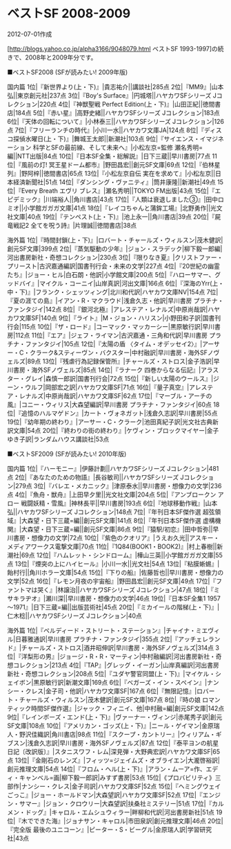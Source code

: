 # ベストSF 2008-2009

2012-07-01作成

[http://blogs.yahoo.co.jp/alpha3166/9048079.html ベストSF 1993-1997]の続きで、2008年と2009年分です。

■ベストSF2008 (SFが読みたい! 2009年版)

国内篇
1位|『新世界より(上・下)』|貴志祐介||講談社|285点
2位|『MM9』|山本弘||東京創元社|237点
3位|『Boy's Surface』|円城塔||ハヤカワSFシリーズ Jコレクション|220点
4位|『神獣聖戦 Perfect Edition(上・下)』|山田正紀||徳間書店|184点
5位|『赤い星』|高野史緒||ハヤカワSFシリーズ Jコレクション|183点
6位|『天体の回転について』|小林泰三||ハヤカワSFシリーズ Jコレクション|126点
7位|『フリーランチの時代』|小川一水||ハヤカワ文庫JA|124点
8位|『ディスコ探偵水曜日(上・下)』|舞城王太郎||新潮社|103点
9位|『サイエンス・イマジネーション 科学とSFの最前線、そして未来へ』|小松左京=監修 瀬名秀明=編||NTT出版|84点
10位|『日本SF全集・総解説』|日下三蔵||早川書房|77点
11位|『風前の灯! 冥王星ドーム都市』|野田昌宏||創元SF文庫|69点
12位|『伯林星列』|野阿梓||徳間書店|65点
13位|『小松左京自伝 実在を求めて』|小松左京||日本経済新聞社|51点
14位|『ダンシング・ヴァニティ』|筒井康隆||新潮社|49点
15位|『Every Breath エヴリ ブレス』|瀬名秀明||TOKYO FM出版|43点
15位|『エピデミック』|川端裕人||角川書店|43点
17位|『人類は衰退しました③』|田中ロミオ||小学館ガガガ文庫|41点
18位|『レイコちゃんと蒲鉾工場』|北野勇作||光文社文庫|40点
19位|『テンペスト(上・下)』|池上永一||角川書店|39点
20位|『屍竜戦記2 全てを呪う詩』|片理誠||徳間書店|38点

海外篇
1位|『時間封鎖(上・下)』|ロバート・チャールズ・ウィルスン|茂木健訳|創元SF文庫|399点
2位|『蒸気駆動の少年』|ジョン・スラデック|柳下毅一郎編|河出書房新社・奇想コレクション|230点
3位|『限りなき夏』|クリストファー・プリースト|古沢嘉通編訳|国書刊行会・未来の文学|227点
4位|『20世紀の幽霊たち』|ジョー・ヒル|白石朗・他訳|小学館文庫|200点
5位|『ハローサマー、グッドバイ』|マイクル・コーニイ|山岸真訳|河出文庫|166点
6位|『深海のYrr(上・中・下)』|フランク・シェッツィング|北川和代訳|ハヤカワ文庫NV|154点
7位|『夏の涯ての島』|イアン・R・マクラウド|浅倉久志・他訳|早川書房 プラチナ・ファンタジイ|142点
8位|『銀河北極』|アレステア・レナルズ|中原尚哉訳|ハヤカワ文庫SF|140点
9位|『ライト』|M・ジョン・ハリスン|小野田和子訳|国書刊行会|115点
10位|『ザ・ロード』|コーマック・マッカーシー|黒原敏行訳|早川書房|112点
11位|『エア』|ジェフ・ライマン|古沢嘉通・三角和代訳|早川書房 プラチナ・ファンタジイ|105点
12位|『太陽の盾 〈タイム・オデッセイ2〉』|アーサー・C・クラーク&スティーヴン・バクスター|中村融訳|早川書房・海外SFノヴェルズ|89点
13位|『残虐行為記録保管所』|チャールズ・ストロス|金子浩訳|早川書房・海外SFノヴェルズ|85点
14位|『ラナーク 四巻からなる伝記』|アラスター・グレイ|森慎一郎訳|国書刊行会|72点
15位|『新しい太陽のウールス』|ジーン・ウルフ|岡部宏之訳|ハヤカワ文庫SF|71点
16位|『量子真空』|アレステア・レナルズ|中原尚哉訳|ハヤカワ文庫SF|62点
17位|『マーブル・アーチの風』|コニー・ウィリス|大森望編訳|早川書房 プラチナ・ファンタジイ|60点
18位|『追憶のハルマゲドン』|カート・ヴォネガット|浅倉久志訳|早川書房|55点
19位|『幼年期の終わり』|アーサー・C・クラーク|池田真紀子訳|光文社古典新訳文庫|54点
20位|『終わりの街の終わり』|ケヴィン・ブロックマイヤー|金子ゆき子訳|ランダムハウス講談社|53点

■ベストSF2009 (SFが読みたい! 2010年版)

国内篇
1位|『ハーモニー』|伊藤計劃||ハヤカワSFシリーズ Jコレクション|481点
2位|『あなたのための物語』|長谷敏司||ハヤカワSFシリーズ Jコレクション|279点
3位|『バレエ・メカニック』|津原泰水||早川書房・想像力の文学|236点
4位|『魚舟・獣舟』|上田早夕里||光文社文庫|204点
5位|『アンブロークン アロー 戦闘妖精・雪風』|神林長平||早川書房|193点
6位|『地球移動作戦』|山本弘||ハヤカワSFシリーズ Jコレクション|148点
7位|『年刊日本SF傑作選 超弦領域』|大森望・日下三蔵=編||創元SF文庫|141点
8位|『年刊日本SF傑作選 虚構機関』|大森望・日下三蔵=編||創元SF文庫|86点
9位|『猿駅/初恋』|田中哲弥||早川書房・想像力の文学|72点
10位|『紫色のクオリア』|うえお久光||アスキー・メディアワークス電撃文庫|70点
11位|『1Q84(BOOK1・BOOK2)』|村上春樹||新潮社|69点
12位|『ハムレット・シンドローム』|樺山三英||小学館ガガガ文庫|55点
13位|『煙突の上にハイヒール』|小川一水||光文社|54点
13位|『粘膜蜥蜴』|飴村行||角川ホラー文庫|54点
15位|『下りの船』|佐藤哲也||早川書房・想像力の文学|52点
16位|『レモン月夜の宇宙船』|野田昌宏||創元SF文庫|49点
17位|『ファントマは哭く』|林譲治||ハヤカワSFシリーズ Jコレクション|47点
18位|『ミサキラヂオ』|瀬川深||早川書房・想像力の文学|46点
19位|『日本SF全集1 1957～1971』|日下三蔵=編||出版芸術社|45点
20位|『ミカイールの階梯(上・下)』|仁木稔||ハヤカワSFシリーズ Jコレクション|40点

海外篇
1位|『ペルディード・ストリート・ステーション』|チャイナ・ミエヴィル|日暮雅通訳|早川書房 プラチナ・ファンタジイ|355点
2位|『アッチェレランド』|チャールズ・ストロス|酒井昭伸訳|早川書房・海外SFノヴェルズ|314点
3位|『洋梨形の男』|ジョージ・R・R・マーティン|中村融編訳|河出書房新社・奇想コレクション|213点
4位|『TAP』|グレッグ・イーガン|山岸真編訳|河出書房新社・奇想コレクション|208点
5位|『ユダヤ警官同盟(上・下)』|マイケル・シェイボン|黒原敏行訳|新潮文庫|169点
6位|『ベガーズ・イン・スペイン』|ナンシー・クレス|金子司・他訳|ハヤカワ文庫SF|167点
6位|『無限記憶』|ロバート・チャールズ・ウィルスン|茂木健訳|創元SF文庫|167点
8位|『時の娘 ロマンティック時間SF傑作選』|ジャック・フィニイ、他|中村融=編|創元SF文庫|142点
9位|『レインボーズ・エンド(上・下)』|ヴァーナー・ヴィンジ|赤尾秀子訳|創元SF文庫|108点
10位|『アメリカン・ゴッズ(上・下)』|ニール・ゲイマン|金原瑞人・野沢佳織訳|角川書店|98点
11位|『スクープ・カントリー』|ウィリアム・ギブスン|浅倉久志訳|早川書房・海外SFノヴェルズ|87点
12位|『泰平ヨンの航星日記〔改訳版〕』|スタニスワフ・レム|深見弾・大野典宏訳|ハヤカワ文庫SF|65点
13位|『金剛石のレンズ』|フィッツ=ジェイムズ・オブライエン|大瀧啓裕訳|創元推理文庫|54点
14位|『フロム・ヘル(上・下)』|アラン・ムーア=作、エディ・キャンベル=画|柳下毅一郎訳|みすず書房|53点
15位|《プロバビリティ》三部作|ナンシー・クレス|金子司訳|ハヤカワ文庫SF|52点
15位|『ヘミングウェイごっこ』|ジョー・ホールドマン|大森望訳|ハヤカワ文庫SF|52点
17位|『エンジン・サマー』|ジョン・クロウリー|大森望訳|扶桑社ミステリー|51点
17位|『カルメン・ドッグ』|キャロル・エムシュウィラー|畔柳和代訳|河出書房新社|51点
19位|『木でできた海』|ジョナサン・キャロル|市田泉訳|創元推理文庫|46点
20位|『完全版 最後のユニコーン』|ピーター・S・ビーグル|金原瑞人訳|学習研究社|43点
